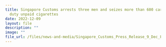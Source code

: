 ```yaml
---
title: Singapore Customs arrests three men and seizes more than 600 cartons of
  duty unpaid cigarettes
date: 2022-12-09
layout: file
description: ""
image: ""
file_url: /files/news-and-media/Singapore_Customs_Press_Release_9_Dec_Final.pdf
---
```

